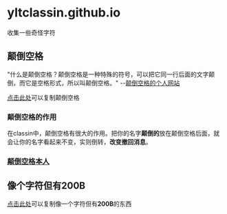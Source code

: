# yltclassin.github.io
收集一些奇怪字符
## 颠倒空格
"什么是颠倒空格？颠倒空格是一种特殊的符号，可以把它同一行后面的文字颠倒，而它是空格形式，所以叫颠倒空格。" --[颠倒空格的个人网站](https://diandaokongge.github.io)

[点击此处](https://yltclassin.github.io/ddkg)可以复制颠倒空格

### 颠倒空格的作用

在classin中，颠倒空格有很大的作用。把你的名字**颠倒的**放在颠倒空格后面，就会让你的名字看起来不变，实则倒转，**改变撤回消息**。

### [颠倒空格本人](https://yltclassin.github.io/ddkgpeople)

## 像个字符但有200B

[点击此处](https://yltclassin.github.io/likabite)可以复制像一个字符但有**200B**的东西
